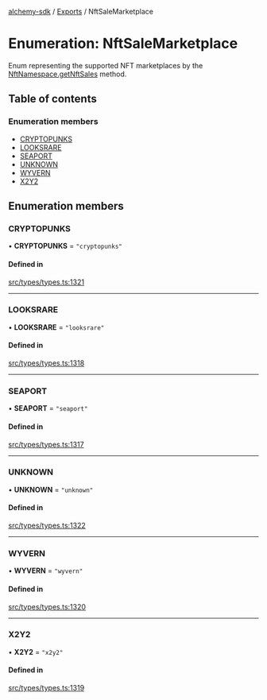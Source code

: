 [alchemy-sdk](../README.md) / [Exports](../modules.md) / NftSaleMarketplace

# Enumeration: NftSaleMarketplace

Enum representing the supported NFT marketplaces by the
[NftNamespace.getNftSales](../classes/NftNamespace.md#getnftsales) method.

## Table of contents

### Enumeration members

- [CRYPTOPUNKS](NftSaleMarketplace.md#cryptopunks)
- [LOOKSRARE](NftSaleMarketplace.md#looksrare)
- [SEAPORT](NftSaleMarketplace.md#seaport)
- [UNKNOWN](NftSaleMarketplace.md#unknown)
- [WYVERN](NftSaleMarketplace.md#wyvern)
- [X2Y2](NftSaleMarketplace.md#x2y2)

## Enumeration members

### CRYPTOPUNKS

• **CRYPTOPUNKS** = `"cryptopunks"`

#### Defined in

[src/types/types.ts:1321](https://github.com/alchemyplatform/alchemy-sdk-js/blob/7bf2430/src/types/types.ts#L1321)

___

### LOOKSRARE

• **LOOKSRARE** = `"looksrare"`

#### Defined in

[src/types/types.ts:1318](https://github.com/alchemyplatform/alchemy-sdk-js/blob/7bf2430/src/types/types.ts#L1318)

___

### SEAPORT

• **SEAPORT** = `"seaport"`

#### Defined in

[src/types/types.ts:1317](https://github.com/alchemyplatform/alchemy-sdk-js/blob/7bf2430/src/types/types.ts#L1317)

___

### UNKNOWN

• **UNKNOWN** = `"unknown"`

#### Defined in

[src/types/types.ts:1322](https://github.com/alchemyplatform/alchemy-sdk-js/blob/7bf2430/src/types/types.ts#L1322)

___

### WYVERN

• **WYVERN** = `"wyvern"`

#### Defined in

[src/types/types.ts:1320](https://github.com/alchemyplatform/alchemy-sdk-js/blob/7bf2430/src/types/types.ts#L1320)

___

### X2Y2

• **X2Y2** = `"x2y2"`

#### Defined in

[src/types/types.ts:1319](https://github.com/alchemyplatform/alchemy-sdk-js/blob/7bf2430/src/types/types.ts#L1319)
